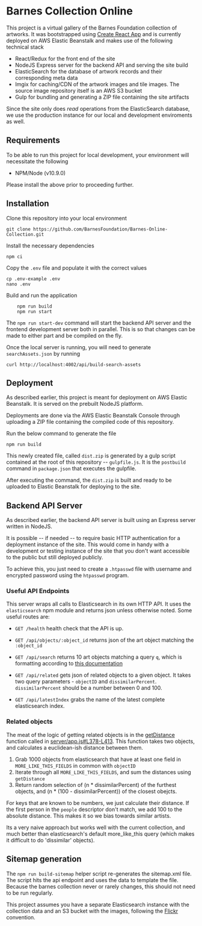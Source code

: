 # Barnes Collection Online

This project is a virtual gallery of the Barnes Foundation collection of artworks.  It was bootstrapped using [Create React App](https://github.com/facebookincubator/create-react-app) and is currently deployed on AWS Elastic Beanstalk and makes use of the following technical stack
- React/Redux for the front end of the site
- NodeJS Express server for the backend API and serving the site build
- ElasticSearch for the database of artwork records and their corresponding meta data
- Imgix for caching/CDN of the artwork images and tile images. The source image repository itself is an AWS S3 bucket
- Gulp for bundling and generating a ZIP file containing the site artifacts

Since the site only does *read* operations from the ElasticSearch database, we use the production instance for our local and development enviroments as well.

## Requirements

To be able to run this project for local development, your environment will necessitate the following
- NPM/Node (v10.9.0)

Please install the above prior to proceeding further.

## Installation

Clone this repository into your local environment

`git clone https://github.com/BarnesFoundation/Barnes-Online-Collection.git`

Install the necessary dependencies

`npm ci`


Copy the `.env` file and populate it with the correct values

    cp .env-example .env
    nano .env

Build and run the application
```
    npm run build
    npm run start
```

The `npm run start-dev` command will start the backend API server and the frontend development server both in parallel. This is so that changes can be made to either part and be compiled on the fly.

Once the local server is running, you will need to generate `searchAssets.json` by running

`curl http://localhost:4002/api/build-search-assets` 


## Deployment

As described earlier, this project is meant for deployment on AWS Elastic Beanstalk. It is served on the prebuilt NodeJS platform. 

Deployments are done via the AWS Elastic Beanstalk Console through uploading a ZIP file containing the compiled code of this repository.

Run the below command to generate the file 

```
npm run build
```

This newly created file, called `dist.zip` is generated by a gulp script contained at the root of this repository -- `gulpfile.js`.
It is the `postbuild` command in `package.json`  that executes the gulpfile.

After executing the command, the `dist.zip` is built and ready to be uploaded to Elastic Beanstalk for deploying to the site.

## Backend API Server

As described earlier, the backend API server is built using an Express server written in NodeJS.  

It is possible -- if needed -- to require basic HTTP authentication for a deployment instance of the site. This would come in handy  with a development or testing instance of the site that you don't want accessible to the public but still deployed publicly. 

To achieve this, you just need to create a `.htpasswd` file with username and encrypted password using the `htpasswd` program.


### Useful API Endpoints
This server wraps all calls to Elasticsearch in its own HTTP API. It uses the `elasticsearch` npm module and returns json unless otherwise noted. Some useful routes are:

- `GET /health` health check that the API is up.

- `GET /api/objects/:object_id` returns json of the art object matching the `:object_id`

- `GET /api/search` returns 10 art objects matching a query `q`, which is formatting according to [this documentation](https://www.elastic.co/guide/en/elasticsearch/client/javascript-api/current/api-reference.html#api-search)

- `GET /api/related` gets json of related objects to a given object. It takes two query parameters - `objectID` and `dissimilarPercent`. `dissimilarPercent` should be a number between 0 and 100.

- `GET /api/latestIndex` grabs the name of the latest complete elasticsearch index.

### Related objects

The meat of the logic of getting related objects is in the [getDistance](https://github.com/BarnesFoundation/barnes-collection-www/blob/master/server/app.js#L338-L364) function called in [server/app.js#L378-L413](https://github.com/BarnesFoundation/barnes-collection-www/blob/master/server/app.js#L378-L413). This function takes two objects, and calculates a euclidean-ish distance between them.

1. Grab 1000 objects from elasticsearch that have at least one field in `MORE_LIKE_THIS_FIELDS` in common with `objectID`
2. Iterate through all `MORE_LIKE_THIS_FIELDS`, and sum the distances using `getDistance`
3. Return random selection of (n * dissimilarPercent) of the furthest objects, and (n * (100 - dissimilarPercent)) of the closest obejcts.

For keys that are known to be numbers, we just calculate their distance. If the first person in the `people` descriptor don't match, we add 100 to the absolute distance. This makes it so we bias towards similar artists.

Its a very naive approach but works well with the current collection, and much better than elasticsearch's default more_like_this query (which makes it difficult to do 'dissimilar' objects).



## Sitemap generation

The `npm run build-sitemap` helper script re-generates the sitemap.xml file. The script hits the api endpoint and uses the data to template the file. Because the barnes collection never or rarely changes, this should not need to be run regularly.

This project assumes you have a separate Elasticsearch instance with the collection data and an S3 bucket with the images, following the [Flickr](https://www.flickr.com/services/api/misc.urls.html) convention.
